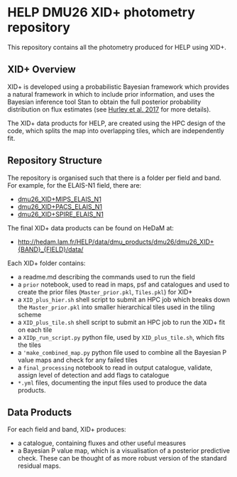 HELP DMU26 XID+ photometry repository
===========================

This repository contains all the photometry produced for HELP using XID+. 

XID+ Overview
-------------
XID+ is developed using a probabilistic Bayesian framework which provides
  a natural framework in which to include prior information, and uses the
  Bayesian inference tool Stan to obtain the full posterior probability
  distribution on flux estimates (see [Hurley et al. 2017](http://adsabs.harvard.edu/cgi-bin/bib_query?arXiv:1606.05770) for more details).
  
  The XID+ data products for HELP, are created using the HPC design of the code, which splits the map into overlapping tiles, which are independently fit.

Repository Structure
---------------
The repository is organised such that there is a folder per field and band.
 For example, for the ELAIS-N1 field, there are:

* [dmu26_XID+MIPS_ELAIS_N1](dmu26_XID+MIPS_ELAIS_N1)
* [dmu26_XID+PACS_ELAIS_N1](dmu26_XID+PACS_ELAIS_N1)
* [dmu26_XID+SPIRE_ELAIS_N1](dmu26_XID+SPIRE_ELAIS_N1)

The final XID+ data products can be found on HeDaM at:

- http://hedam.lam.fr/HELP/data/dmu_products/dmu26/dmu26_XID+{BAND}_{FIELD}/data/

Each XID+ folder contains:
* a readme.md describing the commands used to run the field
* a `prior` notebook, used to read in maps, psf and catalogues and used to create the prior files (`Master_prior.pkl`, `Tiles.pkl`) for XID+
* a `XID_plus_hier.sh` shell script to submit an HPC job which breaks down the `Master_prior.pkl` into smaller hierarchical tiles used in the tiling scheme
* a `XID_plus_tile.sh` shell script to submit an HPC job to run the XID+ fit on each tile
* a `XIDp_run_script.py` python file, used by `XID_plus_tile.sh`, which fits the tiles
* a `'make_combined_map.py` python file used to combine all the Bayesian P value maps and check for any failed tiles
* a `final_processing` notebook to read in output catalogue, validate, assign level of detection and add flags to catalogue
* `*.yml` files, documenting the input files used to produce the data products.

Data Products
-------------
For each field and band, XID+ produces:
* a catalogue, containing fluxes and other useful measures
* a Bayesian P value map, which is a visualisation of a posterior predictive check. These can be thought of as more robust version of the standard residual maps. 